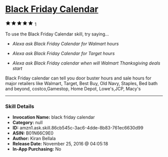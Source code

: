 # [Black Friday Calendar](http://alexa.amazon.com/#skills/amzn1.ask.skill.86cb545c-3ac6-4dde-8b83-761ec6630d99)
![5 stars](../../images/ic_star_black_18dp_1x.png)![5 stars](../../images/ic_star_black_18dp_1x.png)![5 stars](../../images/ic_star_black_18dp_1x.png)![5 stars](../../images/ic_star_black_18dp_1x.png)![5 stars](../../images/ic_star_black_18dp_1x.png) 1

To use the Black Friday Calendar skill, try saying...

* *Alexa ask Black Friday Calendar for Walmart hours*

* *Alexa ask Black Friday Calendar for Target hours*

* *Alexa ask Black Friday calendar when will Walmart Thanksgiving deals start*

Black Friday calendar can tell you door buster hours and sale hours for major retailers like Walmart, Target, Best Buy, Old Navy, Staples, Bed bath and beyond, costco,Gamestop, Home Depot, Lowe's,JCP, Macy's

***

### Skill Details

* **Invocation Name:** black friday calendar
* **Category:** null
* **ID:** amzn1.ask.skill.86cb545c-3ac6-4dde-8b83-761ec6630d99
* **ASIN:** B01N66C9E0
* **Author:** Kiran Bellala
* **Release Date:** November 25, 2016 @ 04:05:18
* **In-App Purchasing:** No
